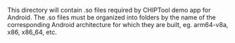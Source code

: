 This directory will contain .so files required by CHIPTool demo app for Android.
The .so files must be organized into folders by the name of the corresponding Android architecture
for which they are built, eg. arm64-v8a, x86, x86_64, etc.
